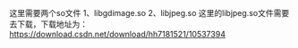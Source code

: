 
这里需要两个so文件
1、libgdimage.so
2、libjpeg.so
这里的libjpeg.so文件需要去下载，下载地址为：https://download.csdn.net/download/hh7181521/10537394

